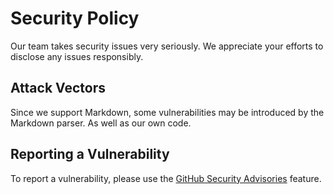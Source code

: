 # Security Policy

Our team takes security issues very seriously. We appreciate your efforts to disclose any issues responsibly.

## Attack Vectors

Since we support Markdown, some vulnerabilities may be introduced by the Markdown parser. As well as our own code.

## Reporting a Vulnerability

To report a vulnerability, please use the [GitHub Security Advisories](https://github.com/unifyai/database/security/advisories/new) feature.
